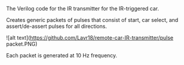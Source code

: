 The Verilog code for the IR transmitter for the IR-triggered car.

Creates generic packets of pulses that consist of start, car select, and assert/de-assert pulses for all directions.

![alt text](https://github.com/Lavr18/remote-car-IR-transmitter/pulse packet.PNG)

Each packet is generated at 10 Hz frequency.
